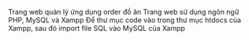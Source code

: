 Trang web quản lý ứng dụng order đồ ăn
Trang web sử dụng ngôn ngữ PHP, MySQL và Xampp
Để thư mục code vào trong thư mục htdocs của Xampp, sau đó import file SQL vào MySQL của Xampp
